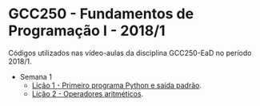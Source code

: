 # GCC250 - Fundamentos de Programação I - 2018/1
Códigos utilizados nas vídeo-aulas da disciplina GCC250-EaD no período 2018/1.
- Semana 1
	- [Lição 1 - Primeiro programa Python e saída padrão](https://github.com/gcc250-ead/2018-1/tree/master/Semana%201/Li%C3%A7%C3%A3o%201%20-%20Primeiro%20programa%20e%20sa%C3%ADda%20padr%C3%A3o).
	- [Lição 2 - Operadores aritméticos](https://github.com/gcc250-ead/2018-1/tree/master/Semana%201/Li%C3%A7%C3%A3o%202%20-%20Operadores%20aritm%C3%A9ticos%20).
	
